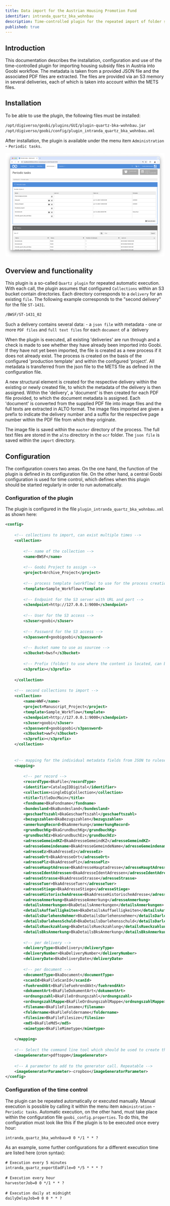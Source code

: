 ```yaml
---
title: Data import for the Austrian Housing Promotion Fund
identifier: intranda_quartz_bka_wohnbau
description: Time-controlled plugin for the repeated import of folder structures from an S3 storage for the import of housing subsidy files in Austria.
published: true
---
```


## Introduction
This documentation describes the installation, configuration and use of the time-controlled plugin for importing housing subsidy files in Austria into Goobi workflow. The metadata is taken from a provided JSON file and the associated PDF files are extracted. The files are provided via an S3 memory in several deliveries, each of which is taken into account within the METS files.

## Installation
To be able to use the plugin, the following files must be installed:

```bash
/opt/digiverso/goobi/plugins/GUI/plugin-quartz-bka-wohnbau.jar
/opt/digiverso/goobi/config/plugin_intranda_quartz_bka_wohnbau.xml
```

After installation, the plugin is available under the menu item `Administration` - `Periodic tasks`.

![Plugin within the user interface](screen_en.png)

## Overview and functionality
This plugin is a so-called `Quartz plugin` for repeated automatic execution. With each call, the plugin assumes that configured `Collections` within an S3 bucket contain directories. Each directory corresponds to a `delivery` for an existing `file`. The following example corresponds to the "second delivery" for the file `ST-1431`.

```bash
/BWSF/ST-1431_02
```

Such a delivery contains several data:
    - a `json file` with metadata
    - one or more `PDF files` and `full text files` for each `document` of a `delivery
  
When the plugin is executed, all existing 'deliveries' are run through and a check is made to see whether they have already been imported into Goobi. If they have not yet been imported, the file is created as a new process if it does not already exist. The process is created on the basis of the configured 'production template' and within the configured 'project'. All metadata is transferred from the json file to the METS file as defined in the configuration file. 

A new structural element is created for the respective delivery within the existing or newly created file, to which the metadata of the delivery is then assigned. Within the 'delivery', a 'document' is then created for each PDF file provided, to which the document metadata is assigned. Each 'document' is converted from the supplied PDF file into image files and the full texts are extracted in ALTO format. The image files imported are given a prefix to indicate the delivery number and a suffix for the respective page number within the PDF file from which they originate.

The image file is saved within the `master` directory of the process. The full text files are stored in the `alto` directory in the `ocr` folder. The `json file` is saved within the `import` directory.


## Configuration
The configuration covers two areas. On the one hand, the function of the plugin is defined in its configuration file. On the other hand, a central Goobi configuration is used for time control, which defines when this plugin should be started regularly in order to run automatically.

### Configuration of the plugin
The plugin is configured in the file `plugin_intranda_quartz_bka_wohnbau.xml` as shown here:

```xml
<config>

	<!-- collections to import, can exist multiple times -->
	<collection>
	
		<!-- name of the collection -->
		<name>BWSF</name>
	
		<!-- Goobi Project to assign -->
		<project>Archive_Project</project>
	
		<!-- process template (workflow) to use for the process creation -->
		<template>Sample_Workflow</template>
	
		<!-- Endpoint for the S3 server with URL and port -->
		<s3endpoint>http://127.0.0.1:9000</s3endpoint>
	
		<!-- User for the S3 access -->
		<s3user>goobi</s3user>
		
		<!-- Password for the S3 access -->
		<s3password>goobigoobi</s3password>

		<!-- Bucket name to use as sourcee -->
		<s3bucket>bwsf</s3bucket>
		
		<!-- Prefix (folder) to use where the content is located, can be empty -->
		<s3prefix></s3prefix>
		
	</collection>

	<!-- second collections to import -->
	<collection>
		<name>WWF</name>
		<project>Manuscript_Project</project>
		<template>Sample_Workflow</template>
		<s3endpoint>http://127.0.0.1:9000</s3endpoint>
		<s3user>goobi</s3user>
		<s3password>goobigoobi</s3password>
		<s3bucket>wwf</s3bucket>
		<s3prefix></s3prefix>
	</collection>
	
	
	<!-- mapping for the individual metadata fields from JSON to ruleset fields -->
	<mapping>
	
		<!-- per record -->
		<recordType>BkaFile</recordType>
		<identifier>CatalogIDDigital</identifier>
		<collection>singleDigCollection</collection>
		<title>TitleDocMain</title>
		<fondname>BkaFondname</fondname>
	    <bundesland>BkaBundesland</bundesland>
	    <geschaeftszahl>BkaGeschaeftszahl</geschaeftszahl>
	    <bezugszahlen>BkaBezugszahlen</bezugszahlen>
	    <anmerkungRecord>BkaAnmerkung</anmerkungRecord>
	    <grundbuchKg>BkaGrundbuchKg</grundbuchKg>
	    <grundbuchEz>BkaGrundbuchEz</grundbuchEz>
	    <adresseGemeindKZ>BkaAdresseGemeindKZ</adresseGemeindKZ>
	    <adresseGemeindename>BkaAdresseGemeindeName</adresseGemeindename>
	    <adresseEz>BkaAdresseEz</adresseEz>
	    <adresseOrt>BkaAdresseOrt</adresseOrt>
	    <adressePlz>BkaAdressePlz</adressePlz>
	    <adresseHauptAdresse>BkaAdresseHauptadresse</adresseHauptAdresse>
	    <adresseIdentAdressen>BkaAdresseIdentAdressen</adresseIdentAdressen>
	    <adresseStrasse>BkaAdresseStrasse</adresseStrasse>
	    <adresseTuer>BkaAdresseTuer</adresseTuer>
	    <adresseStiege>BkaAdresseStiege</adresseStiege>
	    <adresseHistorischeAdresse>BkaAdresseHistorischeAdresse</adresseHistorischeAdresse>
	    <adresseAnmerkung>BkaAdresseAnmerkung</adresseAnmerkung>
	    <detailsAnmerkungen>BkaDetailsAnmerkungen</detailsAnmerkungen>
	    <detailsAuffaelligkeiten>BkaDetailsAuffaelligkeiten</detailsAuffaelligkeiten>
	    <detailsDarlehensNehmer>BkaDetailsDarlehensnehmer</detailsDarlehensNehmer>
	    <detailsDarlehensSchuld>BkaDetailsDarlehensschuld</detailsDarlehensSchuld>
	    <detailsRueckzahlung>BkaDetailsRueckzahlung</detailsRueckzahlung>
	    <detailsBksAnmerkung>BkaDetailsBksAnmerkung</detailsBksAnmerkung>
    		
		<!-- per delivery -->
		<deliveryType>BkaDelivery</deliveryType>
		<deliveryNumber>BkaDeliveryNumber</deliveryNumber>
	    <deliveryDate>BkaDeliveryDate</deliveryDate>    
		    
		<!-- per document -->
		<documentType>BkaDocument</documentType>
		<scanId>BkaFileScanId</scanId>
	    <fuehrendAkt>BkaFileFuehrendAkt</fuehrendAkt>
	    <dokumentArt>BkaFileDokumentArt</dokumentArt>
	    <ordnungszahl>BkaFileOrdnungszahl</ordnungszahl>
	    <ordnungszahlMappe>BkaFileOrdnungszahlMappe</ordnungszahlMappe>
	    <filename>BkaFileFilename</filename>
	    <foldername>BkaFileFoldername</foldername>
	    <filesize>BkaFileFilesize</filesize>
	    <md5>BkaFileMd5</md5>
	    <mimetype>BkaFileMimetype</mimetype>
	
	</mapping>
	
	<!-- Select the command line tool which should be used to create the images. Either 'ghostscript' or 'pdftoppm'. -->
	<imageGenerator>pdftoppm</imageGenerator>						
	
	<!-- A parameter to add to the generator call. Repeatable -->
	<imageGeneratorParameter>-cropbox</imageGeneratorParameter>
</config>
```


### Configuration of the time control
The plugin can be repeated automatically or executed manually. Manual execution is possible by calling it within the menu item `Administration` - `Periodic tasks`. Automatic execution, on the other hand, must take place within the configuration file `goobi_config.properties`. To do this, the configuration must look like this if the plugin is to be executed once every hour:

```properties
intranda_quartz_bka_wohnbau=0 0 */1 * * ?
```

As an example, some further configurations for a different execution time are listed here (cron syntax):

```properties
# Execution every 5 minutes
intranda_quartz_exportEadFile=0 */5 * * * ?

# Execution every hour
harvesterJob=0 0 */1 * * ? 

# Execution daily at midnight 
dailyDelayJob=0 0 0 * * ? 
```
